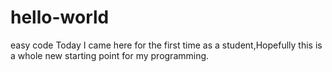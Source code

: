 # hello-world
easy code
Today I came here for the first time as a student,Hopefully this is a whole new starting point for my programming.
